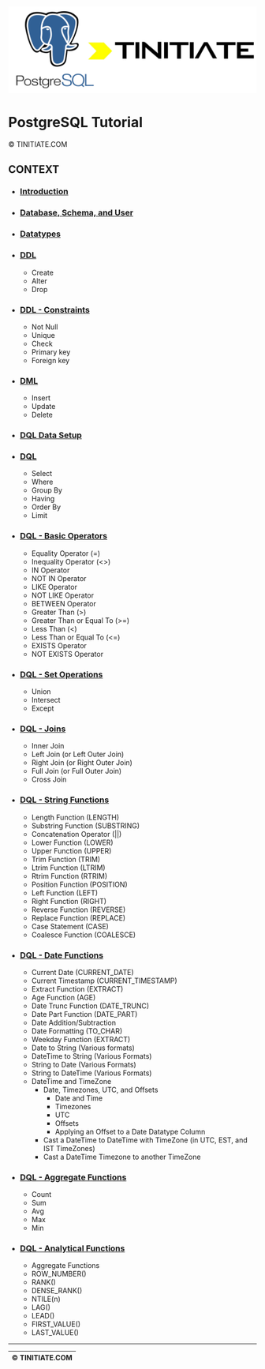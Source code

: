 ![PostgreSQL Tinitiate Image](postgresql_tinitiate.png)
# PostgreSQL Tutorial
&copy; TINITIATE.COM

## CONTEXT
* ### [Introduction](postgresql-introduction.md)
* ### [Database, Schema, and User](postgresql-db-sch-user.md)
* ### [Datatypes](postgresql-datatypes.md)
* ### [DDL](postgresql-ddl.md)
    * Create
    * Alter
    * Drop
* ### [DDL - Constraints](postgresql-ddl-constraints.md)
    * Not Null
    * Unique
    * Check
    * Primary key
    * Foreign key
* ### [DML](postgresql-dml.md)
    * Insert
    * Update
    * Delete
* ### [DQL Data Setup](postgresql-dql-data-setup.md)
* ### [DQL](postgresql-dql.md)
    * Select
    * Where
    * Group By
    * Having
    * Order By
    * Limit
* ### [DQL - Basic Operators](postgresql-dql-basic-operators.md)
    * Equality Operator (=)
    * Inequality Operator (<>)
    * IN Operator
    * NOT IN Operator
    * LIKE Operator
    * NOT LIKE Operator
    * BETWEEN Operator
    * Greater Than (>)
    * Greater Than or Equal To (>=)
    * Less Than (<)
    * Less Than or Equal To (<=)
    * EXISTS Operator
    * NOT EXISTS Operator
* ### [DQL - Set Operations](postgresql-dql-set-operations.md)
    * Union
    * Intersect
    * Except
* ### [DQL - Joins](postgresql-dql-joins.md)
    * Inner Join
    * Left Join (or Left Outer Join)
    * Right Join (or Right Outer Join)
    * Full Join (or Full Outer Join)
    * Cross Join
* ### [DQL - String Functions](postgresql-dql-string-functions.md)
    * Length Function (LENGTH)
    * Substring Function (SUBSTRING)
    * Concatenation Operator (||)
    * Lower Function (LOWER)
    * Upper Function (UPPER)
    * Trim Function (TRIM)
    * Ltrim Function (LTRIM)
    * Rtrim Function (RTRIM)
    * Position Function (POSITION)
    * Left Function (LEFT)
    * Right Function (RIGHT)
    * Reverse Function (REVERSE)
    * Replace Function (REPLACE)
    * Case Statement (CASE)
    * Coalesce Function (COALESCE)
* ### [DQL - Date Functions](postgresql-dql-date-functions.md)
    * Current Date (CURRENT_DATE)
    * Current Timestamp (CURRENT_TIMESTAMP)
    * Extract Function (EXTRACT)
    * Age Function (AGE)
    * Date Trunc Function (DATE_TRUNC)
    * Date Part Function (DATE_PART)
    * Date Addition/Subtraction
    * Date Formatting (TO_CHAR)
    * Weekday Function (EXTRACT)
    * Date to String (Various formats)
    * DateTime to String (Various Formats)
    * String to Date (Various Formats)
    * String to DateTime (Various Formats)
    * DateTime and TimeZone
        * Date, Timezones, UTC, and Offsets
            * Date and Time
            * Timezones
            * UTC
            * Offsets
            * Applying an Offset to a Date Datatype Column
        * Cast a DateTime to DateTime with TimeZone (in UTC, EST, and IST TimeZones)
        * Cast a DateTime Timezone to another TimeZone
* ### [DQL - Aggregate Functions](postgresql-dql-aggregate-functions.md)
    * Count
    * Sum
    * Avg
    * Max
    * Min
* ### [DQL - Analytical Functions](postgresql-dql-analytical-functions.md)
    * Aggregate Functions
    * ROW_NUMBER()
    * RANK()
    * DENSE_RANK()
    * NTILE(n)
    * LAG()
    * LEAD()
    * FIRST_VALUE()
    * LAST_VALUE()
***
| &copy; TINITIATE.COM |
|----------------------|